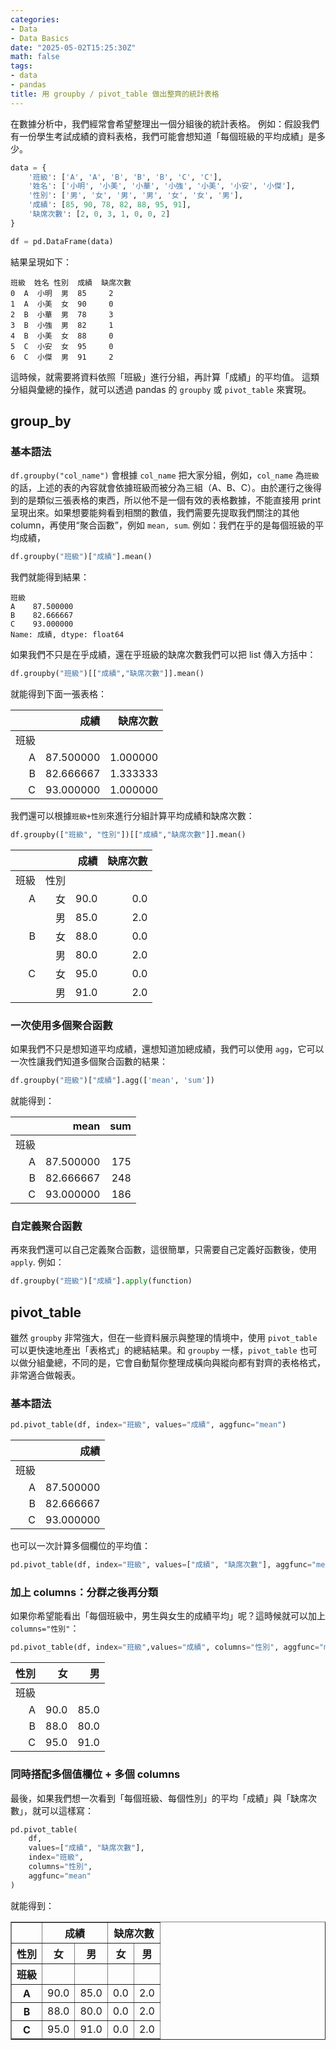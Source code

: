 ```yaml
---
categories:
- Data
- Data Basics
date: "2025-05-02T15:25:30Z"
math: false
tags:
- data
- pandas
title: 用 groupby / pivot_table 做出整齊的統計表格
---
```


在數據分析中，我們經常會希望整理出一個分組後的統計表格。
 例如：假設我們有一份學生考試成績的資料表格，我們可能會想知道「每個班級的平均成績」是多少。

```python
data = {
    '班級': ['A', 'A', 'B', 'B', 'B', 'C', 'C'],
    '姓名': ['小明', '小美', '小華', '小強', '小美', '小安', '小傑'],
    '性別': ['男', '女', '男', '男', '女', '女', '男'],
    '成績': [85, 90, 78, 82, 88, 95, 91],
    '缺席次數': [2, 0, 3, 1, 0, 0, 2]
}

df = pd.DataFrame(data)
```

結果呈現如下：

```
班級  姓名 性別  成績  缺席次數
0  A  小明  男  85     2
1  A  小美  女  90     0
2  B  小華  男  78     3
3  B  小強  男  82     1
4  B  小美  女  88     0
5  C  小安  女  95     0
6  C  小傑  男  91     2
```

 這時候，就需要將資料依照「班級」進行分組，再計算「成績」的平均值。
 這類分組與彙總的操作，就可以透過 pandas 的 `groupby` 或 `pivot_table` 來實現。



## group_by

### 基本語法

`df.groupby("col_name")` 會根據 `col_name` 把大家分組，例如，`col_name` 為`班級`的話，上述的表的內容就會依據班級而被分為三組（A、B、C）。由於運行之後得到的是類似三張表格的東西，所以他不是一個有效的表格數據，不能直接用 print 呈現出來。如果想要能夠看到相關的數值，我們需要先提取我們關注的其他 column，再使用“聚合函數”，例如 `mean, sum`.  例如：我們在乎的是每個班級的平均成績，

```python
df.groupby("班級")["成績"].mean()
```

我們就能得到結果：

```
班級
A    87.500000
B    82.666667
C    93.000000
Name: 成績, dtype: float64
```



如果我們不只是在乎成績，還在乎班級的缺席次數我們可以把 list 傳入方括中：

```python
df.groupby("班級")[["成績","缺席次數"]].mean()
```

就能得到下面一張表格：

|      |      成績 | 缺席次數 |
| ---: | --------: | -------: |
| 班級 |           |          |
|    A | 87.500000 | 1.000000 |
|    B | 82.666667 | 1.333333 |
|    C | 93.000000 | 1.000000 |



我們還可以根據`班級+性別`來進行分組計算平均成績和缺席次數：

```python
df.groupby(["班級", "性別"])[["成績","缺席次數"]].mean()
```

|      |      | 成績 | 缺席次數 |
| ---: | ---: | ---: | -------: |
| 班級 | 性別 |      |          |
|    A |   女 | 90.0 |      0.0 |
|      |   男 | 85.0 |      2.0 |
|    B |   女 | 88.0 |      0.0 |
|      |   男 | 80.0 |      2.0 |
|    C |   女 | 95.0 |      0.0 |
|      |   男 | 91.0 |      2.0 |



### 一次使用多個聚合函數

如果我們不只是想知道平均成績，還想知道加總成績，我們可以使用 `agg`，它可以一次性讓我們知道多個聚合函數的結果：

```python
df.groupby("班級")["成績"].agg(['mean', 'sum'])
```

就能得到：

|      |      mean |  sum |
| ---: | --------: | ---: |
| 班級 |           |      |
|    A | 87.500000 |  175 |
|    B | 82.666667 |  248 |
|    C | 93.000000 |  186 |



### 自定義聚合函數

再來我們還可以自己定義聚合函數，這很簡單，只需要自己定義好函數後，使用 `apply`. 例如：

```python
df.groupby("班級")["成績"].apply(function)
```



## pivot_table

雖然 `groupby` 非常強大，但在一些資料展示與整理的情境中，使用 `pivot_table` 可以更快速地產出「表格式」的總結結果。和 `groupby` 一樣，`pivot_table` 也可以做分組彙總，不同的是，它會自動幫你整理成橫向與縱向都有對齊的表格格式，非常適合做報表。

### 基本語法

```python
pd.pivot_table(df, index="班級", values="成績", aggfunc="mean")
```

|      |      成績 |
| ---: | --------: |
| 班級 |           |
|    A | 87.500000 |
|    B | 82.666667 |
|    C | 93.000000 |

也可以一次計算多個欄位的平均值：

```python
pd.pivot_table(df, index="班級", values=["成績", "缺席次數"], aggfunc="mean")
```



### 加上 columns：分群之後再分類

如果你希望能看出「每個班級中，男生與女生的成績平均」呢？這時候就可以加上 `columns="性別"`：

```python
pd.pivot_table(df, index="班級",values="成績", columns="性別", aggfunc="mean")

```

| 性別 |   女 |   男 |
| ---: | ---: | ---: |
| 班級 |      |      |
|    A | 90.0 | 85.0 |
|    B | 88.0 | 80.0 |
|    C | 95.0 | 91.0 |



### 同時搭配多個值欄位 + 多個 columns

最後，如果我們想一次看到「每個班級、每個性別」的平均「成績」與「缺席次數」，就可以這樣寫：

```python
pd.pivot_table(
    df,
    values=["成績", "缺席次數"],
    index="班級",
    columns="性別",
    aggfunc="mean"
)
```

就能得到：

<table border="1" class="dataframe">
  <thead>
    <tr>
      <th></th>
      <th colspan="2" halign="left">成績</th>
      <th colspan="2" halign="left">缺席次數</th>
    </tr>
    <tr>
      <th>性別</th>
      <th>女</th>
      <th>男</th>
      <th>女</th>
      <th>男</th>
    </tr>
    <tr>
      <th>班級</th>
      <th></th>
      <th></th>
      <th></th>
      <th></th>
    </tr>
  </thead>
  <tbody>
    <tr>
      <th>A</th>
      <td>90.0</td>
      <td>85.0</td>
      <td>0.0</td>
      <td>2.0</td>
    </tr>
    <tr>
      <th>B</th>
      <td>88.0</td>
      <td>80.0</td>
      <td>0.0</td>
      <td>2.0</td>
    </tr>
    <tr>
      <th>C</th>
      <td>95.0</td>
      <td>91.0</td>
      <td>0.0</td>
      <td>2.0</td>
    </tr>
  </tbody>
</table>
